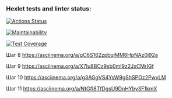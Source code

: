 ### Hexlet tests and linter status:
[![Actions Status](https://github.com/Wingle-ops/java-project-71/actions/workflows/hexlet-check.yml/badge.svg)](https://github.com/Wingle-ops/java-project-71/actions)

[![Maintainability](https://api.codeclimate.com/v1/badges/b6ca7eeb590c04cd64d3/maintainability)](https://codeclimate.com/github/Wingle-ops/java-project-71/maintainability)

[![Test Coverage](https://api.codeclimate.com/v1/badges/b6ca7eeb590c04cd64d3/test_coverage)](https://codeclimate.com/github/Wingle-ops/java-project-71/test_coverage)

Шаг 8
https://asciinema.org/a/gC6S162zpbqiMM8HpNAz0j92a

Шаг 9
https://asciinema.org/a/X7Iu8BCz9sb0mI9z2JxCMrIGf

Шаг 10
https://asciinema.org/a/g3AGgVS4YsW9gShSPOz2PwvLM

Шаг 11
https://asciinema.org/a/NtGfI8TfDgsU9DnHYby3F1kmX


